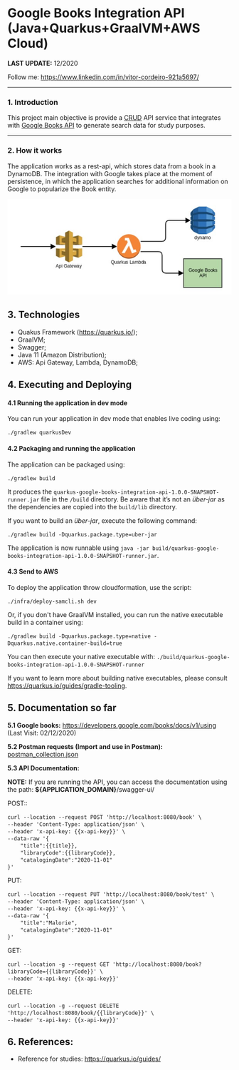# Google Books Integration API (Java+Quarkus+GraalVM+AWS Cloud)

**LAST UPDATE:** 12/2020

Follow me: https://www.linkedin.com/in/vitor-cordeiro-921a5697/

---

### 1. Introduction

This project main objective is provide a [CRUD](https://en.wikipedia.org/wiki/Create,_read,_update_and_delete) API service that integrates with [Google Books API](https://developers.google.com/books/docs/v1/using) to generate search data for study purposes.

---

### 2. How it works


The application works as a rest-api, which stores data from a book in a DynamoDB.
The integration with Google takes place at the moment of persistence, in which the application searches for additional information on Google to popularize the Book entity.

![Integration Diagram](https://raw.githubusercontent.com/vitorfmc/books-api-java-quarkus/master/help/diagram_001.jpg)


## 3. Technologies

* Quakus Framework (https://quarkus.io/);
* GraalVM;
* Swagger;
* Java 11 (Amazon Distribution);
* AWS: Api Gateway, Lambda, DynamoDB;

## 4. Executing and Deploying

#### 4.1 Running the application in dev mode

You can run your application in dev mode that enables live coding using:
```shell script
./gradlew quarkusDev
```

#### 4.2 Packaging and running the application

The application can be packaged using:
```shell script
./gradlew build
```
It produces the `quarkus-google-books-integration-api-1.0.0-SNAPSHOT-runner.jar` file in the `/build` directory.
Be aware that it’s not an _über-jar_ as the dependencies are copied into the `build/lib` directory.

If you want to build an _über-jar_, execute the following command:
```shell script
./gradlew build -Dquarkus.package.type=uber-jar
```

The application is now runnable using `java -jar build/quarkus-google-books-integration-api-1.0.0-SNAPSHOT-runner.jar`.

#### 4.3 Send to AWS

To deploy the application throw cloudformation, use the script: 
```shell script
./infra/deploy-samcli.sh dev
```

Or, if you don't have GraalVM installed, you can run the native executable build in a container using: 
```shell script
./gradlew build -Dquarkus.package.type=native -Dquarkus.native.container-build=true
```

You can then execute your native executable with: `./build/quarkus-google-books-integration-api-1.0.0-SNAPSHOT-runner`

If you want to learn more about building native executables, please consult https://quarkus.io/guides/gradle-tooling.


## 5. Documentation so far

**5.1 Google books:** 
https://developers.google.com/books/docs/v1/using (Last Visit: 02/12/2020)

**5.2 Postman requests (Import and use in Postman):** 
[postman_collection.json](https://raw.githubusercontent.com/vitorfmc/books-api-java-quarkus/master/help/postman_collection.json)

**5.3 API Documentation:**

**NOTE:** If you are running the API, you can access the documentation using the path: **${APPLICATION_DOMAIN}**/swagger-ui/

POST::
```
curl --location --request POST 'http://localhost:8080/book' \
--header 'Content-Type: application/json' \
--header 'x-api-key: {{x-api-key}}' \
--data-raw '{
    "title":{{title}},
    "libraryCode":{{libraryCode}},
    "catalogingDate":"2020-11-01"
}'
```

PUT:
```
curl --location --request PUT 'http://localhost:8080/book/test' \
--header 'Content-Type: application/json' \
--header 'x-api-key: {{x-api-key}}' \
--data-raw '{
    "title":"Malorie",
    "catalogingDate":"2020-11-01"
}'
```

GET:
```
curl --location -g --request GET 'http://localhost:8080/book?libraryCode={{libraryCode}}' \
--header 'x-api-key: {{x-api-key}}'
```

DELETE:
```
curl --location -g --request DELETE 'http://localhost:8080/book/{{libraryCode}}' \
--header 'x-api-key: {{x-api-key}}'
```


## 6. References:
* Reference for studies: https://quarkus.io/guides/
